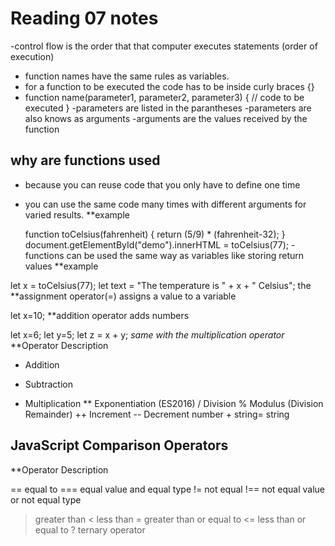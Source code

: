 # Reading 07 notes
-control flow is the order that that computer executes statements (order of execution)
- function names have the same rules as variables.
- for a function to be executed the code has to be inside curly braces {}
- function name(parameter1, parameter2, parameter3) {
  // code to be executed
}
-parameters are listed in the parantheses
-parameters are also knows as arguments
-arguments are the values received by the function

## why are functions used
- because you can reuse code that you only have to define one time
- you can use the same code many times with different arguments for varied results.
 **example
 
  function toCelsius(fahrenheit) {
  return (5/9) * (fahrenheit-32);
}
document.getElementById("demo").innerHTML = toCelsius(77);
-functions can be used the same way as variables like storing return values
**example 

let x = toCelsius(77);
let text = "The temperature is " + x + " Celsius";
the **assignment operator(=) assigns a value to a variable

let x=10;
**addition operator adds numbers

let x=6;
let y=5;
let z = x + y;
*same with the multiplication operator*
**Operator	Description
+	Addition
-	Subtraction
*	Multiplication
**	Exponentiation (ES2016)
/	Division
%	Modulus (Division Remainder)
++	Increment
--	Decrement
number + string= string
## JavaScript Comparison Operators
**Operator	Description

==	equal to
===	equal value and equal type
!=	not equal
!==	not equal value or not equal type
>	greater than
<	less than
>=	greater than or equal to
<=	less than or equal to
?	ternary operator

